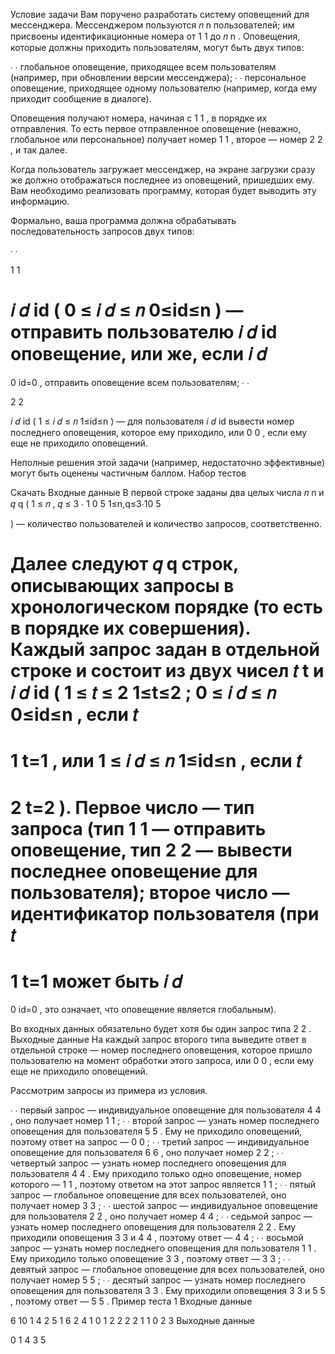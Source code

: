 Условие задачи
Вам поручено разработать систему оповещений для мессенджера. Мессенджером пользуются
𝑛
n
пользователей; им присвоены идентификационные номера от
1
1
до
𝑛
n
. Оповещения, которые должны приходить пользователям, могут быть двух типов:

∙
∙
глобальное оповещение, приходящее всем пользователям (например, при обновлении версии мессенджера);
∙
∙
персональное оповещение, приходящее одному пользователю (например, когда ему приходит сообщение в диалоге).

Оповещения получают номера, начиная с
1
1
, в порядке их отправления. То есть первое отправленное оповещение (неважно, глобальное или персональное) получает номер
1
1
, второе — номер
2
2
, и так далее.

Когда пользователь загружает мессенджер, на экране загрузки сразу же должно отображаться последнее из оповещений, пришедших ему. Вам необходимо реализовать программу, которая будет выводить эту информацию.

Формально, ваша программа должна обрабатывать последовательность запросов двух типов:

∙
∙

1
1

𝑖
𝑑
id
(
0
≤
𝑖
𝑑
≤
𝑛
0≤id≤n
) — отправить пользователю
𝑖
𝑑
id
оповещение, или же, если
𝑖
𝑑
=
0
id=0
, отправить оповещение всем пользователям;
∙
∙

2
2

𝑖
𝑑
id
(
1
≤
𝑖
𝑑
≤
𝑛
1≤id≤n
) — для пользователя
𝑖
𝑑
id
вывести номер последнего оповещения, которое ему приходило, или
0
0
, если ему еще не приходило оповещений.

Неполные решения этой задачи (например, недостаточно эффективные) могут быть оценены частичным баллом.
Набор тестов

Скачать
Входные данные
В первой строке заданы два целых числа
𝑛
n
и
𝑞
q
(
1
≤
𝑛
,
𝑞
≤
3
⋅
1
0
5
1≤n,q≤3⋅10
5

) — количество пользователей и количество запросов, соответственно.

Далее следуют
𝑞
q
строк, описывающих запросы в хронологическом порядке (то есть в порядке их совершения). Каждый запрос задан в отдельной строке и состоит из двух чисел
𝑡
t
и
𝑖
𝑑
id
(
1
≤
𝑡
≤
2
1≤t≤2
;
0
≤
𝑖
𝑑
≤
𝑛
0≤id≤n
, если
𝑡
=
1
t=1
, или
1
≤
𝑖
𝑑
≤
𝑛
1≤id≤n
, если
𝑡
=
2
t=2
). Первое число — тип запроса (тип
1
1
— отправить оповещение, тип
2
2
— вывести последнее оповещение для пользователя); второе число — идентификатор пользователя (при
𝑡
=
1
t=1
может быть
𝑖
𝑑
=
0
id=0
, это означает, что оповещение является глобальным).

Во входных данных обязательно будет хотя бы один запрос типа
2
2
.
Выходные данные
На каждый запрос второго типа выведите ответ в отдельной строке — номер последнего оповещения, которое пришло пользователю на момент обработки этого запроса, или
0
0
, если ему еще не приходило оповещений.

Рассмотрим запросы из примера из условия.

∙
∙
первый запрос — индивидуальное оповещение для пользователя
4
4
, оно получает номер
1
1
;
∙
∙
второй запрос — узнать номер последнего оповещения для пользователя
5
5
. Ему не приходило оповещений, поэтому ответ на запрос —
0
0
;
∙
∙
третий запрос — индивидуальное оповещение для пользователя
6
6
, оно получает номер
2
2
;
∙
∙
четвертый запрос — узнать номер последнего оповещения для пользователя
4
4
. Ему приходило только одно оповещение, номер которого —
1
1
, поэтому ответом на этот запрос является
1
1
;
∙
∙
пятый запрос — глобальное оповещение для всех пользователей, оно получает номер
3
3
;
∙
∙
шестой запрос — индивидуальное оповещение для пользователя
2
2
, оно получает номер
4
4
;
∙
∙
седьмой запрос — узнать номер последнего оповещения для пользователя
2
2
. Ему приходили оповещения
3
3
и
4
4
, поэтому ответ —
4
4
;
∙
∙
восьмой запрос — узнать номер последнего оповещения для пользователя
1
1
. Ему приходило только оповещение
3
3
, поэтому ответ —
3
3
;
∙
∙
девятый запрос — глобальное оповещение для всех пользователей, оно получает номер
5
5
;
∙
∙
десятый запрос — узнать номер последнего оповещения для пользователя
3
3
. Ему приходили оповещения
3
3
и
5
5
, поэтому ответ —
5
5
.
Пример теста 1
Входные данные

6 10
1 4
2 5
1 6
2 4
1 0
1 2
2 2
2 1
1 0
2 3
Выходные данные

0
1
4
3
5